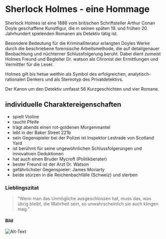 # Sherlock Holmes - eine Hommage


Sherlock Holmes ist eine 1886 vom britischen Schriftsteller Arthur Conan Doyle geschaffene Kunstfigur, die in seinen späten 19. und frühen 20. Jahrhundert spielenden Romanen als Detektiv tätig ist. 

Besondere Bedeutung für die Kriminalliteratur erlangten Doyles Werke durch die beschriebene forensische Arbeitsmethode, die auf detailgenauer Beobachtung und nüchterner Schlussfolgerung beruht. Dabei dient zumeist Holmes Freund und Begleiter Dr. watson als Chronist der Ermittlungen und Vermittler für die Leser. 

Holmes gilt bis hetue weithin als Symbol des erfolgreichen, analytisch-rationalen Denkers und als Stereotyp des Privatdetektivs. 

Der Kanon um den Detektiv umfasst 56 Kurzgeschichten und vier Romane. 


## individuelle Charaktereigenschaften

* spielt Violine
* raucht Pfeife
* trägt abends einen rot-goldenen Morgenmantel
* lebt in der Baker Street 221b
* sein Gegenspieler bei der Polizei ist Inspektor Lestrade von Scotland Yard
* ist berühmt für seine ungewöhnlichen Schlussfolgerungen und innovativen Deduktionen
* hat auch einen Bruder Mycroft (Politikberater)
* bester Freund ist der Arzt Dr. Watson
* gefährlichster Gegenspieler: James Moriarty
* beide stürzen in die Reichenbachfälle (Schweiz) und sterben

### Lieblingszitat
> "Wenn man das Unmögliche ausgeschlossen hat, muss das, was übrig bleibt, die Wahrheit sein, 
> so unwahrscheinlich sie auch klingen mag."

#### Bild
![Alt-Text](C:\Users\m_hai\LetsGit\m-haid.github.io\sherlock.png "Bester Sherlock Holmes Darsteller")